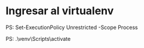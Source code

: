 # Ingresar al virtualenv

PS: Set-ExecutionPolicy Unrestricted -Scope Process

PS: .\venv\Scripts\activate

